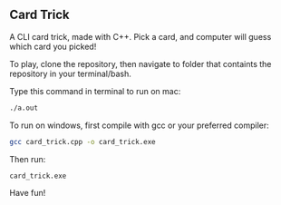 ## Card Trick

A CLI card trick, made with C++. Pick a card, and computer will guess which
card you picked!

To play, clone the repository, then navigate to folder that containts
the repository in your terminal/bash. 

Type this command in terminal to run on mac:
```bash
./a.out
```

To run on windows, first compile with gcc or your preferred compiler:
```bash
gcc card_trick.cpp -o card_trick.exe
```
Then run:
```bash
card_trick.exe
```

Have fun!